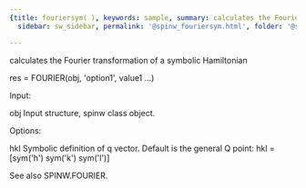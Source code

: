 ```yaml
---
{title: fouriersym( ), keywords: sample, summary: calculates the Fourier transformation of a symbolic Hamiltonian,
  sidebar: sw_sidebar, permalink: '@spinw_fouriersym.html', folder: '@spinw', mathjax: 'true'}

---
```

  calculates the Fourier transformation of a symbolic Hamiltonian
 
  res = FOURIER(obj, 'option1', value1 ...)
 
  Input:
 
  obj           Input structure, spinw class object.
 
  Options:
 
  hkl           Symbolic definition of q vector. Default is the general Q
                point:
                    hkl = [sym('h') sym('k') sym('l')]
 
 
 
  See also SPINW.FOURIER.
 
